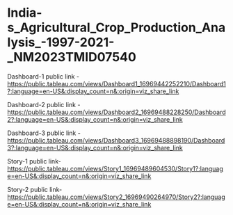 # India-s_Agricultural_Crop_Production_Analysis_-1997-2021-_NM2023TMID07540

Dashboard-1 public link - https://public.tableau.com/views/Dashboard1_16969442252210/Dashboard1?:language=en-US&:display_count=n&:origin=viz_share_link

Dashboard-2 public link - https://public.tableau.com/views/Dashboard2_16969488228250/Dashboard2?:language=en-US&:display_count=n&:origin=viz_share_link

Dashboard-3 public link - https://public.tableau.com/views/Dashboard3_16969488898190/Dashboard3?:language=en-US&:display_count=n&:origin=viz_share_link

Story-1 public link-https://public.tableau.com/views/Story1_16969489604530/Story1?:language=en-US&:display_count=n&:origin=viz_share_link

Story-2 public link-https://public.tableau.com/views/Story2_16969490264970/Story2?:language=en-US&:display_count=n&:origin=viz_share_link
